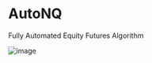# AutoNQ
Fully Automated Equity Futures Algorithm

![image](https://github.com/user-attachments/assets/11a160f6-4582-447b-9fe5-2f678f63f1a2)

